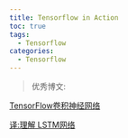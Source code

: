 ```yaml
---
title: Tensorflow in Action
toc: true
tags:
  - Tensorflow
categories:
  - Tensorflow
---
```



> 优秀博文: 

[TensorFlow卷积神经网络](http://www.jianshu.com/p/058df80a6de1)

[译:理解 LSTM网络](http://www.jianshu.com/p/9dc9f41f0b29)




